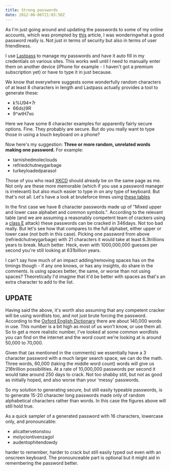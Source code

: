 ```yaml
---
title: Strong passwords
date: 2012-06-06T21:03:50Z
---
```


As I'm just going around and updating the passwords to some of my online accounts, which was prompted by [this](https://translate.google.com/translate?hl=en&sl=no&tl=en&u=https://www.dagensit.no/article2411857.ece) article, I was wonderingwhat a good password really is. Not just in terms of security but also in terms of user friendliness.

I use [Lastpass](https://www.lastpass.com) to manage my passwords and have it auto fill in my credentials on various sites. This works well until I need to manually enter them on another device (iPhone for example - I haven't got a premium subscription yet) or have to type it in just because.

We know that everywhere suggests some wonderfully random characters of at least 8 characters in length and Lastpass actually provides a tool to generate these:

- k%U94\*7r
- 66ds}9R
- 9^wtH7xo

Here we have some 8 character examples for apparently fairly secure options. Fine. They probably are secure. But do you really want to type those in using a touch keyboard on a phone?

Now here's my suggestion: **Three or more random, unrelated words making one password.** For example:

- tarnishedmoleclouds
- refriedchutneygarbage
- turkeyloadedparasol

Those of you who read [XKCD](https://xkcd.com/936/) should already be on the same page as me. Not only are these more memorable (which if you use a password manager is irrelevant) but also much easier to type in on any type of keyboard. But that's not all. Let's have a look at bruteforce times using [these tables](https://www.lockdown.co.uk/?pg=combi)

In the first case we have 8 character passwords made up of "Mixed upper and lower case alphabet and common symbols.". According to the relevant table (and we are assuming a reasonably competent team of crackers using a [class E](https://www.lockdown.co.uk/?pg=combi#classE) attack) these passwords can be cracked in 346days. Not too bad really. But let's see how that compares to the full alphabet, either upper or lower case (not both in this case). Picking one password from above (refriedchutneygarbage) with 21 characters it would take at least 6.3trillions years to break. Much better. Heck, even with 1000,000,000 guesses per second you're still looking at 631billion years.

I can't say how much of an impact adding/removing spaces has on the timings though - if any one knows, or has any insights, do share in the comments. Is using spaces better, the same, or worse than not using spaces? Theoretically I'd imagine that it'd be better with spaces as that's an extra character to add to the list.

## UPDATE

Having said the above, it's worth also assuming that any competent cracker will be using wordlists too, and not just brute forcing the password. According to the [Oxford English Dictionary](https://oxforddictionaries.com/words/how-many-words-are-there-in-the-english-language) there are about 140,000 words in use. This number is a bit high as most of us won't know, or use them all. So to get a more realistic number, I've looked at some common wordlists you can find on the internet and the word count we're looking at is around 50,000 to 70,000.

Given that (as mentioned in the comments) we essentially have a 3 character password with a much larger search space, we can do the math. Three words, 60,000 (taking the middle word count) words will give us 216trillion possibilities. At a rate of 10,000,000 passwords per second it would take around 250 days to crack. Not too shabby still, but not as good as initially hoped, and also worse than your 'messy' passwords.

So my solution to generating secure, but still easily typeable passwords, is to generate 15-20 character long passwords made only of random alphabetical characters rather than words. In this case the figures above will still hold true.

As a quick sampler of a generated password with 16 characters, lowercase only, and pronouncable:

- alicattervetonstou
- molyciontivenzagol
- audentophitendowdy

harder to remember, harder to crack but still easily typed out even with an onscreen keyboard. The pronounceable part is optional but it might aid in remembering the password better.
